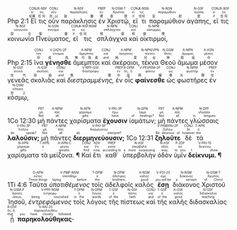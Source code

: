 <rt>Php 2:1</rt> <RUBY><ruby><ruby>Εἴ<rt>如果</rt></ruby><rt>εἰ</rt></ruby><rt>CONJ</rt></RUBY> <RUBY><ruby><ruby>τις<rt>任何</rt></ruby><rt>τις</rt></ruby><rt>X-NSF</rt></RUBY> <RUBY><ruby><ruby>οὖν<rt>所以</rt></ruby><rt>οὖν</rt></ruby><rt>CONJ</rt></RUBY> <RUBY><ruby><ruby>παράκλησις<rt>鼓勵</rt></ruby><rt>παράκλησις</rt></ruby><rt>N-NSF</rt></RUBY> <RUBY><ruby><ruby>ἐν<rt>裡</rt></ruby><rt>ἐν</rt></ruby><rt>PREP</rt></RUBY> <RUBY><ruby><ruby>Χριστῷ,<rt>基督</rt></ruby><rt>Χριστός</rt></ruby><rt>N-DSM-T</rt></RUBY> <RUBY><ruby><ruby>εἴ<rt>if</rt></ruby><rt>εἰ</rt></ruby><rt>CONJ</rt></RUBY> <RUBY><ruby><ruby>τι<rt>任何</rt></ruby><rt>τις</rt></ruby><rt>X-NSN</rt></RUBY> <RUBY><ruby><ruby>παραμύθιον<rt>安慰</rt></ruby><rt>παραμύθιον</rt></ruby><rt>N-NSN</rt></RUBY> <RUBY><ruby><ruby>ἀγάπης,<rt>愛</rt></ruby><rt>ἀγάπη</rt></ruby><rt>N-GSF</rt></RUBY> <RUBY><ruby><ruby>εἴ<rt>if</rt></ruby><rt>εἰ</rt></ruby><rt>CONJ</rt></RUBY> <RUBY><ruby><ruby>τις<rt>任何</rt></ruby><rt>τις</rt></ruby><rt>X-NSF</rt></RUBY> <RUBY><ruby><ruby>κοινωνία<rt>契合</rt></ruby><rt>κοινωνία</rt></ruby><rt>N-NSF</rt></RUBY> <RUBY><ruby><ruby>Πνεύματος,<rt>聖靈</rt></ruby><rt>πνεῦμα</rt></ruby><rt>N-GSN</rt></RUBY> <RUBY><ruby><ruby>εἴ<rt>if</rt></ruby><rt>εἰ</rt></ruby><rt>CONJ</rt></RUBY> <RUBY><ruby><ruby>τις<rt>任何</rt></ruby><rt>τις</rt></ruby><rt>X-NSF⁞NSM</rt></RUBY> <RUBY><ruby><ruby>σπλάγχνα<rt>情感</rt></ruby><rt>σπλάγχνον</rt></ruby><rt>N-NPN</rt></RUBY> <RUBY><ruby><ruby>καὶ<rt>和</rt></ruby><rt>καί</rt></ruby><rt>CONJ</rt></RUBY> <RUBY><ruby><ruby>οἰκτιρμοί,<rt>憐憫</rt></ruby><rt>οἰκτιρμός</rt></ruby><rt>N-NPM</rt></RUBY> 


<rt>Php 2:15</rt> <RUBY><ruby><ruby>ἵνα<rt>好</rt></ruby><rt>ἵνα</rt></ruby><rt>CONJ</rt></RUBY> <RUBY><ruby><ruby><strong>γένησθε</strong><rt>成為</rt></ruby><rt>γίνομαι</rt></ruby><rt>V-2ADS-2P</rt></RUBY> <RUBY><ruby><ruby>ἄμεμπτοι<rt>無可指責</rt></ruby><rt>ἄμεμπτος</rt></ruby><rt>A-NPM</rt></RUBY> <RUBY><ruby><ruby>καὶ<rt>and</rt></ruby><rt>καί</rt></ruby><rt>CONJ</rt></RUBY> <RUBY><ruby><ruby>ἀκέραιοι,<rt>純潔</rt></ruby><rt>ἀκέραιος</rt></ruby><rt>A-NPM</rt></RUBY> <RUBY><ruby><ruby>τέκνα<rt>兒女</rt></ruby><rt>τέκνον</rt></ruby><rt>N-NPN⁞VPN</rt></RUBY> <RUBY><ruby><ruby>Θεοῦ<rt>神</rt></ruby><rt>θεός</rt></ruby><rt>N-GSM</rt></RUBY> <RUBY><ruby><ruby>ἄμωμα<rt>瑕疵</rt></ruby><rt>ἄμωμος</rt></ruby><rt>A-NPN</rt></RUBY> <RUBY><ruby><ruby>μέσον<rt>中</rt></ruby><rt>μέσος</rt></ruby><rt>A-ASN</rt></RUBY> <RUBY><ruby><ruby>γενεᾶς<rt>世代</rt></ruby><rt>γενεά</rt></ruby><rt>N-GSF</rt></RUBY> <RUBY><ruby><ruby>σκολιᾶς<rt>扭曲</rt></ruby><rt>σκολιός</rt></ruby><rt>A-GSF</rt></RUBY> <RUBY><ruby><ruby>καὶ<rt>and</rt></ruby><rt>καί</rt></ruby><rt>CONJ</rt></RUBY> <RUBY><ruby><ruby><em>διεστραμμένης,</em><rt>敗壞</rt></ruby><rt>διαστρέφω</rt></ruby><rt>V-RPP-GSF</rt></RUBY> <RUBY><ruby><ruby>ἐν<rt>中</rt></ruby><rt>ἐν</rt></ruby><rt>PREP</rt></RUBY> <RUBY><ruby><ruby>οἷς<rt>這</rt></ruby><rt>ὅς, ἥ</rt></ruby><rt>R-DPM</rt></RUBY> <RUBY><ruby><ruby><strong>φαίνεσθε</strong><rt>照耀</rt></ruby><rt>φαίνω</rt></ruby><rt>V-PEI⁞PEM-2P</rt></RUBY> <RUBY><ruby><ruby>ὡς<rt>像</rt></ruby><rt>ὡς</rt></ruby><rt>CONJ</rt></RUBY> <RUBY><ruby><ruby>φωστῆρες<rt>光輝</rt></ruby><rt>φωστήρ</rt></ruby><rt>N-NPM</rt></RUBY> <RUBY><ruby><ruby>ἐν<rt>在</rt></ruby><rt>ἐν</rt></ruby><rt>PREP</rt></RUBY> <RUBY><ruby><ruby>κόσμῳ,<rt>世上</rt></ruby><rt>κόσμος</rt></ruby><rt>N-DSM</rt></RUBY> 

<rt>1Co 12:30</rt> <RUBY><ruby><ruby>μὴ<rt>Not</rt></ruby><rt>μή</rt></ruby><rt>PRT</rt></RUBY> <RUBY><ruby><ruby>πάντες<rt>all</rt></ruby><rt>πᾶς</rt></ruby><rt>A-NPM</rt></RUBY> <RUBY><ruby><ruby>χαρίσματα<rt>gifts</rt></ruby><rt>χάρισμα</rt></ruby><rt>N-APN</rt></RUBY> <RUBY><ruby><ruby><strong>ἔχουσιν</strong><rt>have</rt></ruby><rt>ἔχω</rt></ruby><rt>V-PAI-3P</rt></RUBY> <RUBY><ruby><ruby>ἰαμάτων;<rt>of healings?</rt></ruby><rt>ἴαμα</rt></ruby><rt>N-GPN</rt></RUBY> <RUBY><ruby><ruby>μὴ<rt>Not</rt></ruby><rt>μή</rt></ruby><rt>PRT</rt></RUBY> <RUBY><ruby><ruby>πάντες<rt>all</rt></ruby><rt>πᾶς</rt></ruby><rt>A-NPM</rt></RUBY> <RUBY><ruby><ruby>γλώσσαις<rt>in tongues</rt></ruby><rt>γλῶσσα</rt></ruby><rt>N-DPF</rt></RUBY> <RUBY><ruby><ruby><strong>λαλοῦσιν;</strong><rt>do speak?</rt></ruby><rt>λαλέω</rt></ruby><rt>V-PAI-3P</rt></RUBY> <RUBY><ruby><ruby>μὴ<rt>Not</rt></ruby><rt>μή</rt></ruby><rt>PRT</rt></RUBY> <RUBY><ruby><ruby>πάντες<rt>all</rt></ruby><rt>πᾶς</rt></ruby><rt>A-NPM</rt></RUBY> <RUBY><ruby><ruby><strong>διερμηνεύουσιν;</strong><rt>do interpret?</rt></ruby><rt>διερμηνεύω</rt></ruby><rt>V-PAI-3P</rt></RUBY> <rt>1Co 12:31</rt> <RUBY><ruby><ruby><strong>ζηλοῦτε</strong><rt>Be desirous of</rt></ruby><rt>ζηλόω</rt></ruby><rt>V-PAM⁞PAI-2P</rt></RUBY> <RUBY><ruby><ruby>δὲ<rt>however</rt></ruby><rt>δέ</rt></ruby><rt>CONJ</rt></RUBY> <RUBY><ruby><ruby>τὰ<rt>the</rt></ruby><rt>ὁ</rt></ruby><rt>T-APN</rt></RUBY> <RUBY><ruby><ruby>χαρίσματα<rt>gifts</rt></ruby><rt>χάρισμα</rt></ruby><rt>N-APN</rt></RUBY> <RUBY><ruby><ruby>τὰ<rt>-</rt></ruby><rt>ὁ</rt></ruby><rt>T-APN</rt></RUBY> <RUBY><ruby><ruby>μείζονα. ¶<rt>greater.</rt></ruby><rt>μέγας</rt></ruby><rt>A-APN-C</rt></RUBY> <RUBY><ruby><ruby>Καὶ<rt>And</rt></ruby><rt>καί</rt></ruby><rt>CONJ</rt></RUBY> <RUBY><ruby><ruby>ἔτι<rt>now,</rt></ruby><rt>ἔτι</rt></ruby><rt>ADV</rt></RUBY> <RUBY><ruby><ruby>καθ᾽<rt>according to</rt></ruby><rt>κατά</rt></ruby><rt>PREP</rt></RUBY> <RUBY><ruby><ruby>ὑπερβολὴν<rt>a more surpassing</rt></ruby><rt>ὑπερβολή</rt></ruby><rt>N-ASF</rt></RUBY> <RUBY><ruby><ruby>ὁδὸν<rt>way,</rt></ruby><rt>ὁδός</rt></ruby><rt>N-ASF</rt></RUBY> <RUBY><ruby><ruby>ὑμῖν<rt>to you</rt></ruby><rt>σύ</rt></ruby><rt>P-2DP</rt></RUBY> <RUBY><ruby><ruby><strong>δείκνυμι. ¶</strong><rt>I show.</rt></ruby><rt>δεικνύω</rt></ruby><rt>V-PAI-1S</rt></RUBY><pre></pre> 


<rt>1Ti 4:6</rt> <RUBY><ruby><ruby>Ταῦτα<rt>These things</rt></ruby><rt>οὗτος</rt></ruby><rt>D-APN</rt></RUBY> <RUBY><ruby><ruby><em>ὑποτιθέμενος</em><rt>laying before</rt></ruby><rt>ὑποτίθημι</rt></ruby><rt>V-PMP-NSM</rt></RUBY> <RUBY><ruby><ruby>τοῖς<rt>the</rt></ruby><rt>ὁ</rt></ruby><rt>T-DPM</rt></RUBY> <RUBY><ruby><ruby>ἀδελφοῖς<rt>brothers,</rt></ruby><rt>ἀδελφός</rt></ruby><rt>N-DPM</rt></RUBY> <RUBY><ruby><ruby>καλὸς<rt>good</rt></ruby><rt>καλός</rt></ruby><rt>A-NSM</rt></RUBY> <RUBY><ruby><ruby><strong>ἔσῃ</strong><rt>you will be</rt></ruby><rt>εἰμί</rt></ruby><rt>V-FDI-2S</rt></RUBY> <RUBY><ruby><ruby>διάκονος<rt>a servant</rt></ruby><rt>διάκονος</rt></ruby><rt>N-NSM</rt></RUBY> <RUBY><ruby><ruby>Χριστοῦ<rt>of Christ</rt></ruby><rt>Χριστός</rt></ruby><rt>N-GSM-T</rt></RUBY> <RUBY><ruby><ruby>Ἰησοῦ,<rt>Jesus,</rt></ruby><rt>Ἰησοῦς</rt></ruby><rt>N-GSM-P</rt></RUBY> <RUBY><ruby><ruby><em>ἐντρεφόμενος</em><rt>being nourished</rt></ruby><rt>ἐντρέφω</rt></ruby><rt>V-PPP-NSM</rt></RUBY> <RUBY><ruby><ruby>τοῖς<rt>in the</rt></ruby><rt>ὁ</rt></ruby><rt>T-DPM</rt></RUBY> <RUBY><ruby><ruby>λόγοις<rt>words</rt></ruby><rt>λόγος</rt></ruby><rt>N-DPM</rt></RUBY> <RUBY><ruby><ruby>τῆς<rt>of the</rt></ruby><rt>ὁ</rt></ruby><rt>T-GSF</rt></RUBY> <RUBY><ruby><ruby>πίστεως<rt>faith</rt></ruby><rt>πίστις</rt></ruby><rt>N-GSF</rt></RUBY> <RUBY><ruby><ruby>καὶ<rt>and</rt></ruby><rt>καί</rt></ruby><rt>CONJ</rt></RUBY> <RUBY><ruby><ruby>τῆς<rt>of the</rt></ruby><rt>ὁ</rt></ruby><rt>T-GSF</rt></RUBY> <RUBY><ruby><ruby>καλῆς<rt>good</rt></ruby><rt>καλός</rt></ruby><rt>A-GSF</rt></RUBY> <RUBY><ruby><ruby>διδασκαλίας<rt>teaching</rt></ruby><rt>διδασκαλία</rt></ruby><rt>N-GSF</rt></RUBY> <RUBY><ruby><ruby>ᾗ<rt>that</rt></ruby><rt>ὅς, ἥ</rt></ruby><rt>R-DSF</rt></RUBY> <RUBY><ruby><ruby><strong>παρηκολούθηκας·</strong><rt>you have closely followed.</rt></ruby><rt>παρακολουθέω</rt></ruby><rt>V-RAI-2S</rt></RUBY> 